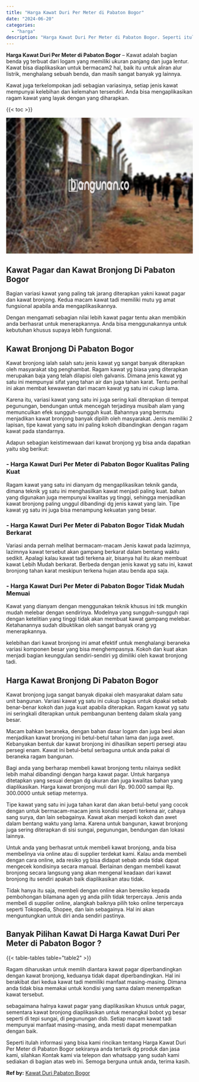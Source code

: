 ```yaml
---
title: "Harga Kawat Duri Per Meter di Pabaton Bogor"
date: "2024-06-20"
categories: 
  - "harga"
description: "Harga Kawat Duri Per Meter di Pabaton Bogor. Seperti itulah informasi yang bisa kami rincikan tentang Harga Kawat Duri Per Meter di Pabaton Bogor sekiranya a..."
---
```


**Harga Kawat Duri Per Meter di Pabaton Bogor** – Kawat adalah bagian benda yg terbuat dari logam yang memiliki ukuran panjang dan juga lentur. Kawat bisa diaplikasikan untuk bermacam2 hal, baik itu untuk aliran alur listrik, menghalang sebuah benda, dan masih sangat banyak yg lainnya.

Kawat juga terkelompokan jadi sebagian variasinya, setiap jenis kawat mempunyai kelebihan dan kelemahan tersendiri. Anda bisa mengaplikasikan ragam kawat yang layak dengan yang diharapkan.

{{< toc >}}

![Harga Kawat Duri Per Meter di Pabaton Bogor](/images/jual-kawat-murah25.png)

## Kawat Pagar dan Kawat Bronjong Di Pabaton Bogor

Bagian variasi kawat yang paling tak jarang diterapkan yakni kawat pagar dan kawat bronjong. Kedua macam kawat tadi memiliki mutu yg amat fungsional apabila anda mengaplikasikannya.

Dengan mengamati sebagian nilai lebih kawat pagar tentu akan membikin anda berhasrat untuk menerapkannya. Anda bisa menggunakannya untuk kebutuhan khusus supaya lebih fungsional.

## Kawat Bronjong Di Pabaton Bogor

Kawat bronjong ialah salah satu jenis kawat yg sangat banyak diterapkan oleh masyarakat sbg penghambat. Ragam kawat yg biasa yang diterapkan merupakan baja yang telah dilapisi oleh galvanis. Dimana jenis kawat yg satu ini mempunyai sifat yang tahan air dan juga tahan karat. Tentu perihal ini akan membat kewawetan dari macam kawat yg satu ini cukup lama.

Karena itu, variasi kawat yang satu ini juga sering kali diterapkan di tempat pegunungan, bendungan untuk mencegah terjadinya musibah alam yang memunculkan efek sungguh-sungguh kuat. Bahannya yang bermutu menjadikan kawat bronjong banyak dipilih oleh masyarakat. Jenis memiliki 2 lapisan, tipe kawat yang satu ini paling kokoh dibandingkan dengan ragam kawat pada standarnya.

Adapun sebagian keistimewaan dari kawat bronjong yg bisa anda dapatkan yaitu sbg berikut:

### \- Harga Kawat Duri Per Meter di Pabaton Bogor Kualitas Paling Kuat

Ragam kawat yang satu ini dianyam dg mengaplikasikan teknik ganda, dimana teknik yg satu ini menghasilkan kawat menjadi paling kuat. bahan yang digunakan juga mempunyai kwalitas yg tinggi, sehingga menjadikan kawat bronjong paling unggul dibandingi dg jenis kawat yang lain. Tipe kawat yg satu ini juga bisa menampung kekuatan yang besar.

### \- Harga Kawat Duri Per Meter di Pabaton Bogor Tidak Mudah Berkarat

Variasi anda pernah melihat bermacam-macam Jenis kawat pada lazimnya, lazimnya kawat tersebut akan gampang berkarat dalam bentang waktu sedikit. Apalagi kalau kawat tadi terkena air, bisanya hal itu akan membuat kawat Lebih Mudah berkarat. Berbeda dengan jenis kawat yg satu ini, kawat bronjong tahan karat meskipun terkena hujan atau benda apa saja.

### \- Harga Kawat Duri Per Meter di Pabaton Bogor Tidak Mudah Memuai

Kawat yang dianyam dengan menggunakan teknik khusus ini tdk mungkin mudah melebar dengan sendirinya. Modelnya yang sungguh-sungguh rapi dengan ketelitian yang tinggi tidak akan membuat kawat gampang melebar. Ketahanannya sudah dibuktikan oleh sangat banyak orang yg menerapkannya.

kelebihan dari kawat bronjong ini amat efektif untuk menghalangi beraneka variasi komponen besar yang bisa menghempasnya. Kokoh dan kuat akan menjadi bagian keunggulan sendiri-sendiri yg dimiliki oleh kawat bronjong tadi.

## Harga Kawat Bronjong Di Pabaton Bogor

Kawat bronjong juga sangat banyak dipakai oleh masyarakat dalam satu unit bangunan. Variasi kawat yg satu ini cukup bagus untuk dipakai sebab benar-benar kokoh dan juga kuat apabila diterapkan. Ragam kawat yg satu ini seringkali diterapkan untuk pembangunan benteng dalam skala yang besar.

Macam bahkan beraneka, dengan bahan dasar logam dan juga besi akan menjadikan kawat bronjong ini betul-betul tahan lama dan juga awet. Kebanyakan bentuk dar kawat bronjong ini dihasilkan seperti persegi atau persegi enam. Kawat ini betul-betul serbaguna untuk anda pakai di beraneka ragam bangunan.

Bagi anda yang berharap membeli kawat bronjong tentu nilainya sedikit lebih mahal dibandingi dengan harga kawat pagar. Untuk harganya ditetapkan yang sesuai dengan dg ukuran dan juga kwalitas bahan yang diaplikasikan. Harga kawat bronjong muli dari Rp. 90.000 sampai Rp. 300.0000 untuk setiap meternya.

Tipe kawat yang satu ini juga tahan karat dan akan betul-betul yang cocok dengan untuk bermacam-macam jenis kondisi seperti terkena air, cahaya sang surya, dan lain sebagainya. Kawat akan menjadi kokoh dan awet dalam bentang waktu yang lama. Karena untuk bangunan, kawat bronjong juga sering diterapkan di sisi sungai, pegunungan, bendungan dan lokasi lainnya.

Untuk anda yang berhasrat untuk membeli kawat bronjong, anda bisa membelinya via online atau di supplier terdekat kami. Kalau anda membeli dengan cara online, ada resiko yg bisa didapat sebab anda tidak dapat mengecek kondisinya secara manual. Berlainan dengan membeli kawat bronjong secara langsung yang akan mengenal keadaan dari kawat bronjong itu sendiri apakah baik diaplikasikan atau tidak.

Tidak hanya itu saja, membeli dengan online akan beresiko kepada pembohongan bilamana agen yg anda pilih tidak terpercaya. Jenis anda membeli di supplier online, alangkah baiknya pilih toko online terpercaya seperti Tokopedia, Shopee, dan lain sebagainya. Hal ini akan menguntungkan untuk diri anda sendiri pastinya.

## Banyak Pilihan Kawat Di Harga Kawat Duri Per Meter di Pabaton Bogor ?

{{< table-tables table="table2" >}}

Ragam diharuskan untuk memlih diantara kawat pagar diperbandingkan dengan kawat bronjong, keduanya tidak dapat diperbandingkan. Hal ini berakibat dari kedua kawat tadi memiliki manfaat masing-masing. Dimana anda tidak bisa memakai untuk kondisi yang sama dalam menempatkan kawat tersebut.

sebagaimana halnya kawat pagar yang diaplikasikan khusus untuk pagar, sementara kawat bronjong diaplikasikan untuk menangkal bobot yg besar seperti di tepi sungai, di pegunungan dsb. Setiap macam kawat tadi mempunyai manfaat masing-masing, anda mesti dapat menempatkan dengan baik.

Seperti itulah informasi yang bisa kami rincikan tentang Harga Kawat Duri Per Meter di Pabaton Bogor sekiranya anda tertarik dg produk dan jasa kami, silahkan Kontak kami via telepon dan whatsapp yang sudah kami sediakan di bagian atas web ini. Semoga berguna untuk anda, terima kasih.

**Ref by:** [Kawat Duri Pabaton Bogor](https://id.wikipedia.org/wiki/Kawat)
